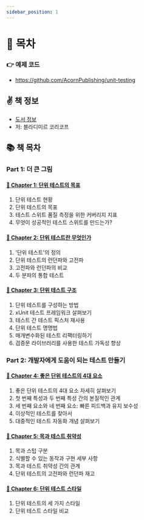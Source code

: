 ```yaml
---
sidebar_position: 1
---
```


# 🚀 목차

### 👉 예제 코드
- https://github.com/AcornPublishing/unit-testing

## ✌️ 책 정보
- [도서 정보](http://www.yes24.com/Product/Goods/104084175)
- 저: 블라디미르 코리코프

## 📚 책 목차

### Part 1: 더 큰 그림

#### [🎈 Chapter 1: 단위 테스트의 목표](/docs/test/unit-test/chapter-1)
1. 단위 테스트 현황
2. 단위 테스트의 목표
3. 테스트 스위트 품질 측정을 위한 커버리지 지표
4. 무엇이 성공적인 테스트 스위트를 만드는가?

#### [🎈 Chapter 2: 단위 테스트란 무엇인가](/docs/test/unit-test/chapter-2)
1. '단위 테스트'의 정의
2. 단위 테스트의 런던파와 고전파
3. 고전파와 런던파의 비교
4. 두 분파의 통합 테스트

#### [🎈 Chapter 3: 단위 테스트 구조](/docs/test/unit-test/chapter-3)
1. 단위 테스트를 구성하는 방법
2. xUnit 테스트 프레임워크 살펴보기
3. 테스트 간 테스트 픽스처 재사용
4. 단위 테스트 명명법
5. 매개변수화된 테스트 리팩터링하기
6. 검증문 라이브러리를 사용한 테스트 가독성 향상

### Part 2: 개발자에게 도움이 되는 테스트 만들기

#### [🎈 Chapter 4: 좋은 단위 테스트의 4대 요소](/docs/test/unit-test/chapter-4)
1. 좋은 단위 테스트의 4대 요소 자세히 살펴보기
2. 첫 번째 특성과 두 번째 특성 간의 본질적인 관계
3. 세 번째 요소와 네 번째 요소: 빠른 피드백과 유지 보수성
4. 이상적인 테스트를 찾아서
5. 대중적인 테스트 자동화 개념 살펴보기

#### [🎈 Chapter 5: 목과 테스트 취약성](/docs/test/unit-test/chapter-5)
1. 목과 스텁 구분
2. 식별할 수 있는 동작과 구현 세부 사항
3. 목과 테스트 취약성 간의 관계
4. 단위 테스트의 고전파와 런던파 재고

#### [🎈 Chapter 6: 단위 테스트 스타일](/docs/test/unit-test/chapter-6)
1. 단위 테스트의 세 가지 스타일
2. 단위 테스트 스타일 비교
